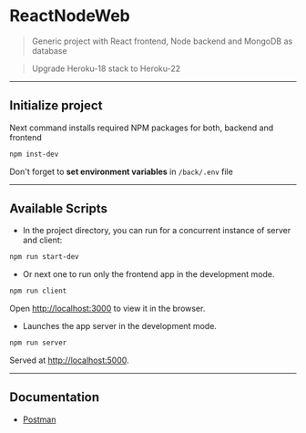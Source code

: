 # ReactNodeWeb

> Generic project with React frontend, Node backend and MongoDB as database

> Upgrade Heroku-18 stack to Heroku-22

---

## Initialize project

Next command installs required NPM packages for both, backend and frontend

```sh
npm inst-dev
```

Don't forget to **set environment variables** in `/back/.env` file

---

## Available Scripts

- In the project directory, you can run for a concurrent instance of server and client:

```sh
npm run start-dev
```

- Or next one to run only the frontend app in the development mode.

```sh
npm run client
```

Open [http://localhost:3000](http://localhost:3000) to view it in the browser.

- Launches the app server in the development mode.

```sh
npm run server
```

Served at [http://localhost:5000](http://localhost:5000).

---

## Documentation

- [Postman](https://documenter.getpostman.com/view/10263447/TVejgV2p#5d735d89-a65d-469b-b8ac-8ac1a3c9054e)
